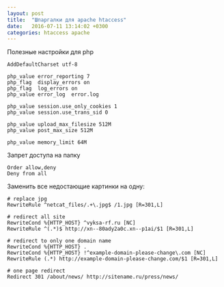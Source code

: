 ```yaml
---
layout: post
title:  "Шпаргалки для apache htaccess"
date:   2016-07-11 13:14:02 +0300
categories: htaccess apache
---
```


Полезные настройки для php

```
AddDefaultCharset utf-8

php_value error_reporting 7
php_flag  display_errors on
php_flag  log_errors on
php_value error_log  error.log

php_value session.use_only_cookies 1
php_value session.use_trans_sid 0

php_value upload_max_filesize 512M
php_value post_max_size 512M

php_value memory_limit 64M
```

Запрет доступа на папку

``` 
Order allow,deny
Deny from all
```

Заменить все недостающие картинки на одну:

```
# replace jpg 
RewriteRule ^netcat_files/.+\.jpg$ /1.jpg [R=301,L]
```



```
# redirect all site
RewriteCond %{HTTP_HOST} ^vyksa-rf.ru [NC]
RewriteRule ^(.*)$ http://xn--80ady2a0c.xn--p1ai/$1 [R=301,L]
```


```
# redirect to only one domain name
RewriteCond %{HTTP_HOST} .
RewriteCond %{HTTP_HOST} !^example-domain-please-change\.com [NC]
RewriteRule (.*) http://example-domain-please-change.com/$1 [R=301,L]
```


```
# one page redirect
Redirect 301 /about/news/ http://sitename.ru/press/news/
```
